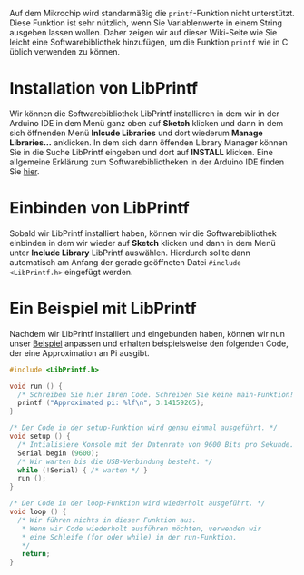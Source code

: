 Auf dem Mikrochip wird standarmäßig die `printf`-Funktion nicht unterstützt.
Diese Funktion ist sehr nützlich, wenn Sie Variablenwerte in einem String
ausgeben lassen wollen. Daher zeigen wir auf dieser Wiki-Seite wie Sie leicht
eine Softwarebibliothek hinzufügen, um die Funktion `printf` wie in C
üblich verwenden zu können.

# Installation von LibPrintf

Wir können die Softwarebibliothek LibPrintf installieren in dem wir in der
Arduino IDE in dem Menü ganz oben auf **Sketch** klicken und dann in dem sich
öffnenden Menü **Inlcude Libraries** und dort wiederum **Manage Libraries...**
anklicken.
In dem sich dann öffenden Library Manager können Sie in die Suche LibPrintf
eingeben und dort auf **INSTALL** klicken.
Eine allgemeine Erklärung zum Softwarebibliotheken in der Arduino IDE finden
Sie
[hier](https://docs.arduino.cc/software/ide-v1/tutorials/installing-libraries/).

# Einbinden von LibPrintf
Sobald wir LibPrintf installiert haben, können wir die Softwarebibliothek
einbinden in dem wir wieder auf **Sketch** klicken und dann in dem Menü unter
**Include Library** LibPrintf auswählen. Hierdurch sollte dann automatisch am
Anfang der gerade geöffneten Datei `#include <LibPrintf.h>` eingefügt werden.

# Ein Beispiel mit LibPrintf
Nachdem wir LibPrintf installiert und eingebunden haben, können wir nun unser
[Beispiel](Einrichten-der-Mikrochips#beispiel-für-ausgangscode) anpassen und
erhalten beispielsweise den folgenden Code, der eine Approximation an Pi
ausgibt.

```c
#include <LibPrintf.h>

void run () {
  /* Schreiben Sie hier Ihren Code. Schreiben Sie keine main-Funktion! */
  printf ("Approximated pi: %lf\n", 3.14159265);
}

/* Der Code in der setup-Funktion wird genau einmal ausgeführt. */
void setup () {
  /* Intialisiere Konsole mit der Datenrate von 9600 Bits pro Sekunde. */
  Serial.begin (9600);
  /* Wir warten bis die USB-Verbindung besteht. */
  while (!Serial) { /* warten */ }
  run ();
}

/* Der Code in der loop-Funktion wird wiederholt ausgeführt. */
void loop () {
  /* Wir führen nichts in dieser Funktion aus.
   * Wenn wir Code wiederholt ausführen möchten, verwenden wir
   * eine Schleife (for oder while) in der run-Funktion.
   */
   return;
}
```

